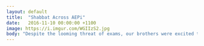 ```yaml
---
layout: default
title:  "Shabbat Across AEPi"
date:   2016-11-10 00:00:00 +1100
image: https://i.imgur.com/WGIIzS2.jpg
body: "Despite the looming threat of exams, our brothers were excited to welcome Adam Albert, the final member of our Alpha class, into AEPi. We also came together for our inaugural Shabbat Across AEPi, where pool took priority over school. It was an amazing experience to share with over 400 chapters, having their own dinners across the world on the same night."
---
```

